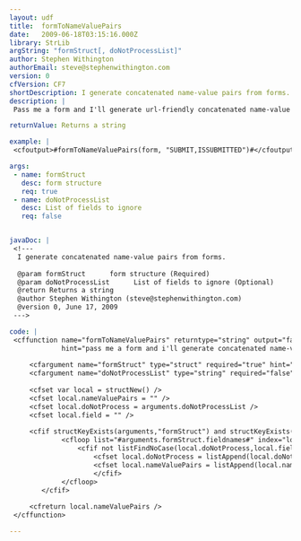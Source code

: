 ```yaml
---
layout: udf
title:  formToNameValuePairs
date:   2009-06-18T03:15:16.000Z
library: StrLib
argString: "formStruct[, doNotProcessList]"
author: Stephen Withington
authorEmail: steve@stephenwithington.com
version: 0
cfVersion: CF7
shortDescription: I generate concatenated name-value pairs from forms.
description: |
 Pass me a form and I'll generate url-friendly concatenated name-value pairs of each form field. If you want me to ignore any of the form fields, I can do that too!

returnValue: Returns a string

example: |
 <cfoutput>#formToNameValuePairs(form, "SUBMIT,ISSUBMITTED")#</cfoutput>

args:
 - name: formStruct
   desc: form structure
   req: true
 - name: doNotProcessList
   desc: List of fields to ignore
   req: false


javaDoc: |
 <!---
  I generate concatenated name-value pairs from forms.
  
  @param formStruct      form structure (Required)
  @param doNotProcessList      List of fields to ignore (Optional)
  @return Returns a string 
  @author Stephen Withington (steve@stephenwithington.com) 
  @version 0, June 17, 2009 
 --->

code: |
 <cffunction name="formToNameValuePairs" returntype="string" output="false" access="remote"
             hint="pass me a form and i'll generate concatenated name-value pairs.">
 
     <cfargument name="formStruct" type="struct" required="true" hint="the form struct to parse and concatenate" />
     <cfargument name="doNotProcessList" type="string" required="false" hint="a list of form fields to ignore" default="" />
 
     <cfset var local = structNew() />
     <cfset local.nameValuePairs = "" />
     <cfset local.doNotProcess = arguments.doNotProcessList />
     <cfset local.field = "" />
 
     <cfif structKeyExists(arguments,"formStruct") and structKeyExists(arguments.formStruct,"fieldnames")>
             <cfloop list="#arguments.formStruct.fieldnames#" index="local.field"> 
                 <cfif not listFindNoCase(local.doNotProcess,local.field)>
                     <cfset local.doNotProcess = listAppend(local.doNotProcess,local.field) />
                     <cfset local.nameValuePairs = listAppend(local.nameValuePairs,lcase(local.field) & "=" & urlEncodedFormat(form[local.field], "utf-8"), "&") />                        
                     </cfif>
             </cfloop>
        </cfif>    
 
     <cfreturn local.nameValuePairs />    
 </cffunction>

---
```


